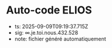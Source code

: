 # Auto-code ELIOS
- ts: 2025-09-09T09:19:37.715Z
- sig: ∞.je.toi.nous.432.528
- note: fichier généré automatiquement